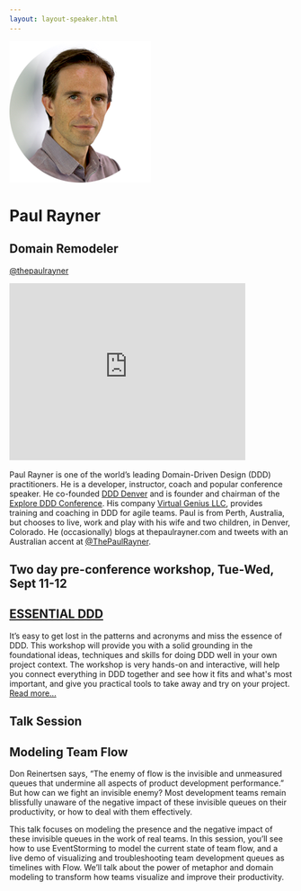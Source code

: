 ```yaml
---
layout: layout-speaker.html
---
```


<div class="container section featured-speaker">
  <div class="row">
  <div class="col-xs-12 col-sm-2 img-container">
    <img class="speaker-page-img" src="../img/speakers/Paul-Rayner-ON.png" />
  </div>
  <div class="col-xs-12 col-sm-10 copy-container">
    <h1 class="speaker-header">Paul Rayner</h1>
    <h2 class="speaker-subtitle">Domain Remodeler</h2>
    <p class="copy"><a class="speaker-handle" href="https://twitter.com/thepaulrayner" target="_blank">@thepaulrayner</a></p>
    <div class="video-responsive">
        <iframe width="420" height="315" src="http://www.youtube.com/embed/q80FiugsO1Q" frameborder="0" allowfullscreen></iframe>
      </div>
      <p class="copy"></p>
    <p class="copy">Paul Rayner is one of the world’s leading Domain-Driven Design (DDD) practitioners. He is a developer, instructor, coach and popular conference speaker. He co-founded <a href="https://www.meetup.com/ddd-denver" target="_blank">DDD Denver</a> and is founder and chairman of the <a href="https://github.com/paulrayner/exploreddd.github.com/issues/exploreddd.com" target="_blank">Explore DDD Conference</a>. His company <a href="https://www.virtualgenius.com/" target="_blank">Virtual Genius LLC</a>, provides training and coaching in DDD for agile teams. Paul is from Perth, Australia, but chooses to live, work and play with his wife and two children, in Denver, Colorado. He (occasionally) blogs at thepaulrayner.com and tweets with an Australian accent at <a href="https://twitter.com/thepaulrayner" target="_blank">@ThePaulRayner</a>.</p>
    <h2 class="speaker-subheader"><strong>Two day pre-conference workshop, Tue-Wed, Sept 11-12</strong></h2>
    <h2 class="speaker-subheader gold"><a href="../workshops/essential-ddd.html">ESSENTIAL DDD</a></h2>
    <p class="copy">It’s easy to get lost in the patterns and acronyms and miss the essence of DDD. This workshop will provide you with a solid grounding in the foundational ideas, techniques and skills for doing DDD well in your own project context. The workshop is very hands-on and interactive, will help you connect everything in DDD together and see how it fits and what's most important, and give you practical tools to take away and try on your project. <a href="../workshops/essential-ddd.html">Read more...</a></p>
    <h2 class="speaker-subheader">Talk Session</h2>
      <h2 class="speaker-subheader gold">Modeling Team Flow</h2>
      <p class="copy">Don Reinertsen says, “The enemy of flow is the invisible and unmeasured queues that undermine all aspects of product development performance.” But how can we fight an invisible enemy? Most development teams remain blissfully unaware of the negative impact of these invisible queues on their productivity, or how to deal with them effectively.</p>
      <p class="copy">This talk focuses on modeling the presence and the negative impact of these invisible queues in the work of real teams. In this session, you’ll see how to use EventStorming to model the current state of team flow, and a live demo of visualizing and troubleshooting team development queues as timelines with Flow. We’ll talk about the power of metaphor and domain modeling to transform how teams visualize and improve their productivity.</p>
  </div>
</div>
</div>

